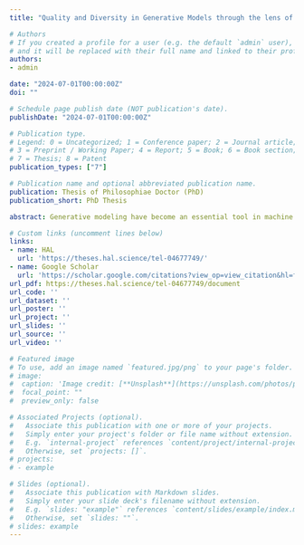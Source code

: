 ```yaml
---
title: "Quality and Diversity in Generative Models through the lens of f-divergences"

# Authors
# If you created a profile for a user (e.g. the default `admin` user), write the username (folder name) here 
# and it will be replaced with their full name and linked to their profile.
authors:
- admin

date: "2024-07-01T00:00:00Z"
doi: ""

# Schedule page publish date (NOT publication's date).
publishDate: "2024-07-01T00:00:00Z"

# Publication type.
# Legend: 0 = Uncategorized; 1 = Conference paper; 2 = Journal article;
# 3 = Preprint / Working Paper; 4 = Report; 5 = Book; 6 = Book section;
# 7 = Thesis; 8 = Patent
publication_types: ["7"]

# Publication name and optional abbreviated publication name.
publication: Thesis of Philosophiae Doctor (PhD)
publication_short: PhD Thesis

abstract: Generative modeling have become an essential tool in machine learning for generating realistic samples from complex data distributions. Despite significant advancements in models such as Generative Adversarial Networks , Variational Autoencoders, Normalizing Flows, and Diffusion models, challenges persist in achieving a balance between sample quality and sample diversity. Precision and recall have emerged as crucial metrics for assessing the quality and diversity of generative models. Precision measures how many generated samples are coherent with the real data distribution, reflecting sample quality. Recall evaluates how many samples from the real data distribution can be generated, indicating sample diversity. This thesis addresses the fundamental problem of characterizing, tuning, and improving Precision and recall in generative models. The first major contribution of this work is the unification of precision and recall definitions within the framework of f-divergences. By expressing the most popular metrics and their derivatives as f-divergences, we establish a cohesive and comprehensive evaluation system for generative models. This theoretical formulation allows for a clearer understanding and more precise measurement of model performance in terms of quality and diversity. Building upon this theoretical foundation, the thesis introduces a novel method for estimating the f-divergence in a tractable manner, facilitating its use as an objective function in the training of generative models. This approach enables the optimization of a specific trade-off between precision and recall, addressing a critical gap in the current literature where models often fail to achieve an optimal balance due to computational constraints. Furthermore, the thesis proposes an optimal rejection sampling method that enhances both precision and recall. This method is shown to be optimal in terms of any f-divergence, providing a robust technique for refining the outputs of pre-trained generative models. The rejection sampling algorithm is designed to operate under limited computational budgets, making it practical for real-world applications. The experimental validation of the proposed methods is conducted on a variety of datasets, including MNIST, CIFAR-10, Fashion MNIST, CelebA, FFHQ, and ImageNet. Using both Normalizing Flows, Generative Adversarial Networks and Diffusion Models, we demonstrate the effectiveness of our approaches in tuning the balance between quality and diversity of generated samples, and then in improving the quality. The results highlight the superiority of our methods compared to traditional metrics and existing techniques.

# Custom links (uncomment lines below)
links:
- name: HAL
  url: 'https://theses.hal.science/tel-04677749/'
- name: Google Scholar
  url: 'https://scholar.google.com/citations?view_op=view_citation&hl=fr&user=l_e0zo8AAAAJ&citation_for_view=l_e0zo8AAAAJ:YsMSGLbcyi4C'
url_pdf: https://theses.hal.science/tel-04677749/document
url_code: ''
url_dataset: ''
url_poster: ''
url_project: ''
url_slides: ''
url_source: ''
url_video: ''

# Featured image
# To use, add an image named `featured.jpg/png` to your page's folder. 
# image:
#  caption: 'Image credit: [**Unsplash**](https://unsplash.com/photos/pLCdAaMFLTE)'
#  focal_point: ""
#  preview_only: false

# Associated Projects (optional).
#   Associate this publication with one or more of your projects.
#   Simply enter your project's folder or file name without extension.
#   E.g. `internal-project` references `content/project/internal-project/index.md`.
#   Otherwise, set `projects: []`.
# projects:
# - example

# Slides (optional).
#   Associate this publication with Markdown slides.
#   Simply enter your slide deck's filename without extension.
#   E.g. `slides: "example"` references `content/slides/example/index.md`.
#   Otherwise, set `slides: ""`.
# slides: example
---
```

